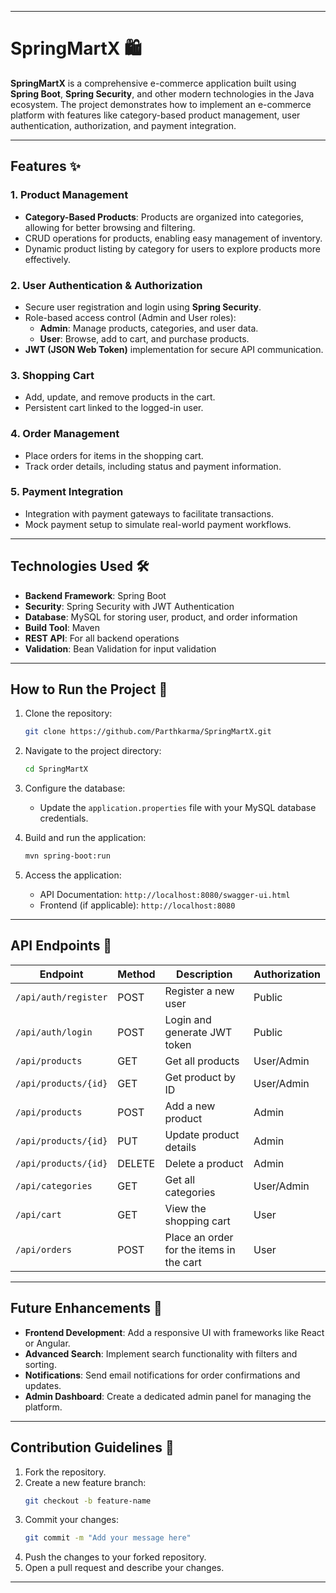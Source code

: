 

---

# SpringMartX 🛍️  
**SpringMartX** is a comprehensive e-commerce application built using **Spring Boot**, **Spring Security**, and other modern technologies in the Java ecosystem. The project demonstrates how to implement an e-commerce platform with features like category-based product management, user authentication, authorization, and payment integration.  

---

## Features ✨  
### 1. **Product Management**  
   - **Category-Based Products**: Products are organized into categories, allowing for better browsing and filtering.  
   - CRUD operations for products, enabling easy management of inventory.  
   - Dynamic product listing by category for users to explore products more effectively.  

### 2. **User Authentication & Authorization**  
   - Secure user registration and login using **Spring Security**.  
   - Role-based access control (Admin and User roles):  
     - **Admin**: Manage products, categories, and user data.  
     - **User**: Browse, add to cart, and purchase products.  
   - **JWT (JSON Web Token)** implementation for secure API communication.  

### 3. **Shopping Cart**  
   - Add, update, and remove products in the cart.  
   - Persistent cart linked to the logged-in user.  

### 4. **Order Management**  
   - Place orders for items in the shopping cart.  
   - Track order details, including status and payment information.  

### 5. **Payment Integration**  
   - Integration with payment gateways to facilitate transactions.  
   - Mock payment setup to simulate real-world payment workflows.  

---

## Technologies Used 🛠️  
- **Backend Framework**: Spring Boot  
- **Security**: Spring Security with JWT Authentication  
- **Database**: MySQL for storing user, product, and order information  
- **Build Tool**: Maven  
- **REST API**: For all backend operations  
- **Validation**: Bean Validation for input validation  

---

## How to Run the Project 🚀  
1. Clone the repository:  
   ```bash  
   git clone https://github.com/Parthkarma/SpringMartX.git  
   ```  

2. Navigate to the project directory:  
   ```bash  
   cd SpringMartX  
   ```  

3. Configure the database:  
   - Update the `application.properties` file with your MySQL database credentials.  

4. Build and run the application:  
   ```bash  
   mvn spring-boot:run  
   ```  

5. Access the application:  
   - API Documentation: `http://localhost:8080/swagger-ui.html`  
   - Frontend (if applicable): `http://localhost:8080`  

---

## API Endpoints 📡  
| Endpoint                  | Method | Description                                | Authorization |
|---------------------------|--------|--------------------------------------------|---------------|
| `/api/auth/register`      | POST   | Register a new user                        | Public        |
| `/api/auth/login`         | POST   | Login and generate JWT token               | Public        |
| `/api/products`           | GET    | Get all products                           | User/Admin    |
| `/api/products/{id}`      | GET    | Get product by ID                          | User/Admin    |
| `/api/products`           | POST   | Add a new product                          | Admin         |
| `/api/products/{id}`      | PUT    | Update product details                     | Admin         |
| `/api/products/{id}`      | DELETE | Delete a product                           | Admin         |
| `/api/categories`         | GET    | Get all categories                         | User/Admin    |
| `/api/cart`               | GET    | View the shopping cart                     | User          |
| `/api/orders`             | POST   | Place an order for the items in the cart   | User          |

---

## Future Enhancements 🔮  
- **Frontend Development**: Add a responsive UI with frameworks like React or Angular.  
- **Advanced Search**: Implement search functionality with filters and sorting.  
- **Notifications**: Send email notifications for order confirmations and updates.  
- **Admin Dashboard**: Create a dedicated admin panel for managing the platform.  

---

## Contribution Guidelines 🤝  
1. Fork the repository.  
2. Create a new feature branch:  
   ```bash  
   git checkout -b feature-name  
   ```  
3. Commit your changes:  
   ```bash  
   git commit -m "Add your message here"  
   ```  
4. Push the changes to your forked repository.  
5. Open a pull request and describe your changes.  

---


